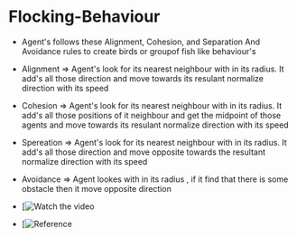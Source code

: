 # Flocking-Behaviour

- Agent's follows these Alignment, Cohesion, and Separation And Avoidance  rules  to create birds or groupof fish like behaviour's
- Alignment => Agent's look for its nearest neighbour with in its radius. It add's all those direction and move towards its resulant normalize direction with its speed
- Cohesion =>  Agent's look for its nearest neighbour with in its radius. It add's all those positions of it  neighbour and get the midpoint of those agents and move towards its resulant normalize direction with its speed
- Spereation =>  Agent's look for its nearest neighbour with in its radius. It add's all those direction and move opposite  towards the resultant normalize direction with its speed
- Avoidance => Agent lookes with in its radius , if it find that there is some obstacle then it move opposite direction
- [![Watch the video](https://www.youtube.com/watch?v=UTu3FasbJ_U)

- [![Reference](https://gamedevelopment.tutsplus.com/tutorials/3-simple-rules-of-flocking-behaviors-alignment-cohesion-and-separation--gamedev-3444)

